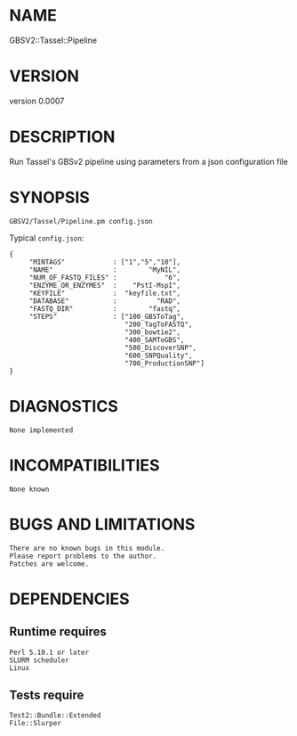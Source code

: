 # NAME

GBSV2::Tassel::Pipeline  

# VERSION

version 0.0007

# DESCRIPTION

Run Tassel's GBSv2 pipeline using parameters from a json configuration file  

# SYNOPSIS

    GBSV2/Tassel/Pipeline.pm config.json  

Typical `config.json`:

    { 
         "MINTAGS"            : ["1","5","10"],
         "NAME"               :        "MyNIL",
         "NUM_OF_FASTQ_FILES" :            "6",
         "ENZYME_OR_ENZYMES"  :    "PstI-MspI",
         "KEYFILE"            :  "keyfile.txt",
         "DATABASE"           :          "RAD",
         "FASTQ_DIR"          :        "fastq",
         "STEPS"              : ["100_GBSToTag",
                                 "200_TagToFASTQ",
                                 "300_bowtie2",
                                 "400_SAMToGBS",
                                 "500_DiscoverSNP",
                                 "600_SNPQuality",
                                 "700_ProductionSNP"]
    }

# DIAGNOSTICS

    None implemented  

# INCOMPATIBILITIES

    None known  

# BUGS AND LIMITATIONS

    There are no known bugs in this module.  
    Please report problems to the author.  
    Patches are welcome.  

# DEPENDENCIES

## Runtime requires  
    Perl 5.10.1 or later  
    SLURM scheduler  
    Linux  

## Tests require  
    Test2::Bundle::Extended  
    File::Slurper  
